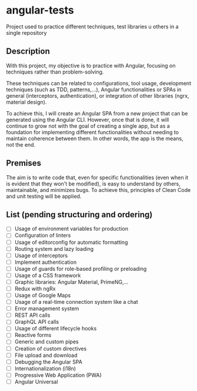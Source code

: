 # angular-tests
Project used to practice different techniques, test libraries u others in a single repository

## Description

With this project, my objective is to practice with Angular, focusing on techniques rather than problem-solving.

These techniques can be related to configurations, tool usage, development techniques (such as TDD, patterns,...), Angular functionalities or SPAs in general (interceptors, authentication), or integration of other libraries (ngrx, material design).

To achieve this, I will create an Angular SPA from a new project that can be generated using the Angular CLI. However, once that is done, it will continue to grow not with the goal of creating a single app, but as a foundation for implementing different functionalities without needing to maintain coherence between them. In other words, the app is the means, not the end.

## Premises

The aim is to write code that, even for specific functionalities (even when it is evident that they won't be modified), is easy to understand by others, maintainable, and minimizes bugs. To achieve this, principles of Clean Code and unit testing will be applied.

## List (pending structuring and ordering)

- [ ]  Usage of environment variables for production
- [ ]  Configuration of linters
- [ ]  Usage of editorconfig for automatic formatting
- [ ]  Routing system and lazy loading
- [ ]  Usage of interceptors
- [ ]  Implement authentication
- [ ]  Usage of guards for role-based profiling or preloading
- [ ]  Usage of a CSS framework
- [ ]  Graphic libraries: Angular Material, PrimeNG,...
- [ ]  Redux with ngRx
- [ ]  Usage of Google Maps
- [ ]  Usage of a real-time connection system like a chat
- [ ]  Error management system
- [ ]  REST API calls
- [ ]  GraphQL API calls
- [ ]  Usage of different lifecycle hooks
- [ ]  Reactive forms
- [ ]  Generic and custom pipes
- [ ]  Creation of custom directives
- [ ]  File upload and download
- [ ]  Debugging the Angular SPA
- [ ]  Internationalization (i18n)
- [ ]  Progressive Web Application (PWA)
- [ ]  Angular Universal
